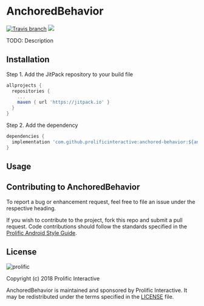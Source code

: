 # AnchoredBehavior
[![Travis branch](https://img.shields.io/travis/prolificinteractive/patrons/master.svg)](https://travis-ci.org/prolificinteractive/patrons) [![](https://jitpack.io/v/prolificinteractive/patrons.svg)](https://jitpack.io/#prolificinteractive/patrons)

TODO: Description

## Installation

Step 1. Add the JitPack repository to your build file

```groovy
allprojects {
  repositories {
    ...
    maven { url 'https://jitpack.io' }
  }
}
```

Step 2. Add the dependency

```groovy
dependencies {
  implementation 'com.github.prolificinteractive:anchored-behavior:${anchoredBehaviorVersion}'
}
```

## Usage



## Contributing to AnchoredBehavior

To report a bug or enhancement request, feel free to file an issue under the respective heading.

If you wish to contribute to the project, fork this repo and submit a pull request. Code contributions should follow the standards specified in the [Prolific Android Style Guide](https://github.com/prolificinteractive/android-code-styles).

## License

![prolific](https://s3.amazonaws.com/prolificsitestaging/logos/Prolific_Logo_Full_Color.png)

Copyright (c) 2018 Prolific Interactive

AnchoredBehavior is maintained and sponsored by Prolific Interactive. It may be redistributed under the terms specified in the [LICENSE] file.

[LICENSE]: ./LICENSE
